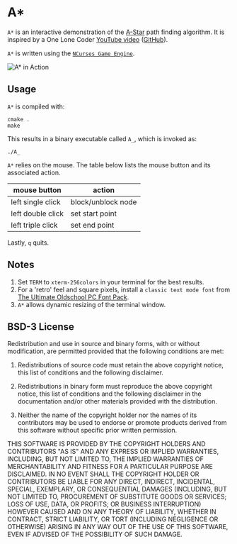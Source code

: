 # A*

`A*` is an interactive demonstration of the [A-Star](https://en.wikipedia.org/wiki/A*_search_algorithm) path finding algorithm. It is inspired by a One Lone Coder [YouTube video](https://youtu.be/icZj67PTFhc) ([GitHub](https://github.com/OneLoneCoder/videos/blob/master/OneLoneCoder_PathFinding_AStar.cpp)).

`A*` is written using the [`NCurses Game Engine`](../README.md).

![A* in Action](A*.png "A* in Action")

## Usage

`A*` is compiled with:

```shell
cmake .
make
```

This results in a binary executable called `A_`, which is invoked as:

```shell
./A_
```

`A*` relies on the mouse. The table below lists the mouse button and its associated action.

|mouse button|action|
------|------
|left single click|block/unblock node|
|left double click|set start point|
|left triple click|set end point|

Lastly, `q` quits.

## Notes

1. Set `TERM` to `xterm-256colors` in your terminal for the best results.
2. For a 'retro' feel and square pixels, install a `classic text mode font` from [The Ultimate Oldschool PC Font Pack](https://int10h.org/oldschool-pc-fonts/).
3. `A*` allows dynamic resizing of the terminal window.

## BSD-3 License

Redistribution and use in source and binary forms, with or without modification, are permitted provided that the following conditions are met:

1. Redistributions of source code must retain the above copyright notice, this list of conditions and the following disclaimer.

2. Redistributions in binary form must reproduce the above copyright notice, this list of conditions and the following disclaimer in the documentation and/or other materials provided with the distribution.

3. Neither the name of the copyright holder nor the names of its contributors may be used to endorse or promote products derived from this software without specific prior written permission.

THIS SOFTWARE IS PROVIDED BY THE COPYRIGHT HOLDERS AND CONTRIBUTORS "AS IS" AND ANY EXPRESS OR IMPLIED WARRANTIES, INCLUDING, BUT NOT LIMITED TO, THE IMPLIED WARRANTIES OF MERCHANTABILITY AND FITNESS FOR A PARTICULAR PURPOSE ARE DISCLAIMED. IN NO EVENT SHALL THE COPYRIGHT HOLDER OR CONTRIBUTORS BE LIABLE FOR ANY DIRECT, INDIRECT, INCIDENTAL, SPECIAL, EXEMPLARY, OR CONSEQUENTIAL DAMAGES (INCLUDING, BUT NOT LIMITED TO, PROCUREMENT OF SUBSTITUTE GOODS OR SERVICES; LOSS OF USE, DATA, OR PROFITS; OR BUSINESS INTERRUPTION) HOWEVER CAUSED AND ON ANY THEORY OF LIABILITY, WHETHER IN CONTRACT, STRICT LIABILITY, OR TORT (INCLUDING NEGLIGENCE OR OTHERWISE) ARISING IN ANY WAY OUT OF THE USE OF THIS SOFTWARE, EVEN IF ADVISED OF THE POSSIBILITY OF SUCH DAMAGE.

